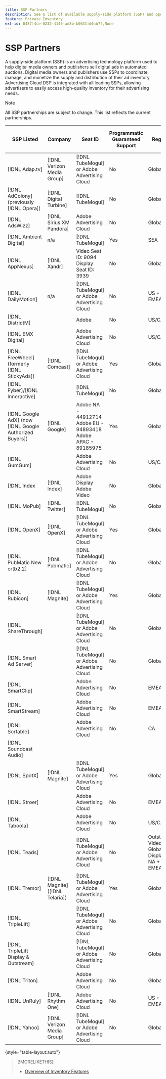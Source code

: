 ```yaml
---
title: SSP Partners
description: See a list of available supply-side platform (SSP) and open exchange partners.
feature: Private Inventory
exl-id: 8487f4ce-0232-4145-ad8b-b0631fd0ab7f,None
---
```

# SSP Partners

A supply-side platform (SSP) is an advertising technology platform used to help digital media owners and publishers sell digital ads in automated auctions. Digital media owners and publishers use SSPs to coordinate, manage, and monetize the supply and distribution of their ad inventory. Advertising Cloud DSP is integrated with all leading SSPs, allowing advertisers to easily access high-quality inventory for their advertising needs.

>[!NOTE]
>
>All SSP partnerships are subject to change. This list reflects the current partnerships.

|SSP Listed|Company|Seat ID|Programmatic Guaranteed Support|Region|Supported Currency|Video Desktop|Video Mobile|Video CTV|Display Desktop|Display Mobile|Native Display|Audio Desktop & Mobile|
|--- |--- |--- |--- |--- |--- |--- |--- |--- |--- |--- |--- |--- |
|[!DNL Adap.tv]|[!DNL Verizon Media Group]|[!DNL TubeMogul] or Adobe Advertising Cloud|No|Global|USD|X|X|X|||||
|[!DNL AdColony] (previously [!DNL Opera])|[!DNL Digital Turbine]|[!DNL TubeMogul]|No|Global|USD||x||||||
|[!DNL AdsWizz]|[!DNL Sirius XM Pandora]|Adobe Advertising Cloud|No|Global|USD, EUR, GBP|||||||x|
|[!DNL Ambient Digital]|n/a|[!DNL TubeMogul]|Yes|SEA|USD||x||x|||x|
|[!DNL AppNexus]|[!DNL Xandr]|Video Seat ID: 9094<br>Display Seat ID: 3939|No|Global|USD|x|x|x|x|x|||
|[!DNL DailyMotion]|n/a|[!DNL TubeMogul] or Adobe Advertising Cloud|No|US + EMEA|USD, EUR|x|x|x|||||
|[!DNL DistrictM]||Adobe|No|US/CA|USD||||x|x|||
|[!DNL EMX Digital]||Adobe Advertising Cloud|No|US/CA|USD|x|x|x|||||
|[!DNL FreeWheel] (formerly [!DNL StickyAds])|[!DNL Comcast]|[!DNL TubeMogul] or Adobe Advertising Cloud|Yes|Global|USD, EUR, AUD, GBP|x|x|x|||||
|[!DNL Fyber]/[!DNL Inneractive]||[!DNL TubeMogul]|No|Global|USD|x|x||||||
|[!DNL Google AdX] (now [!DNL Google Authorized Buyers])|[!DNL Google]|Adobe NA - 44912714<br>Adobe EU - 94893418<br>Adobe APAC - 89185975|Yes|Global|USD, BRL|x|x|x|x|x||x|
|[!DNL GumGum]||Adobe Advertising Cloud|No|US/CA|USD|x|x||x|x|||
|[!DNL Index|[!DNL Index]|Adobe Display<br>Adobe Video|No|Global|USD|x|x|x|x|x| | |
|[!DNL MoPub]|[!DNL Twitter]|[!DNL TubeMogul]|No|Global|USD||x||||||
|[!DNL OpenX]|[!DNL OpenX]|[!DNL TubeMogul] or Adobe Advertising Cloud|Yes|Global|USD|x|||x|x|||
|[!DNL PubMatic New ortb2.2]|[!DNL Pubmatic]|[!DNL TubeMogul] or Adobe Advertising Cloud|No|Global|USD|x|x|x|x|x|||
|[!DNL Rubicon]|[!DNL Magnite]|[!DNL TubeMogul] or Adobe Advertising Cloud|Yes|Global|USD|x|x|x|x|x||x|
|[!DNL ShareThrough]||[!DNL TubeMogul] or Adobe Advertising Cloud|No|Global|USD|x|x||x|x|x||
|[!DNL Smart Ad Server]||[!DNL TubeMogul] or Adobe Advertising Cloud|No|Global|USD, EUR|x|x||x|x|||
|[!DNL SmartClip]||Adobe Advertising Cloud|No|EMEA|All Currencies|x|x|x|x|x|||
|[!DNL SmartStream]||Adobe Advertising Cloud|No|EMEA|EUR, USD|x|x||||||
|[!DNL Sortable]||Adobe Advertising Cloud|No|CA|USD||||x|x|||
|[!DNL Soundcast Audio]|||||||||||||
|[!DNL SpotX]|[!DNL Magnite]|[!DNL TubeMogul] or Adobe Advertising Cloud|Yes|Global|USD|x|x|x|||||
|[!DNL Stroer]||Adobe Advertising Cloud|No|EMEA|USD|x|x||x|x|||
|[!DNL Taboola]||Adobe Advertising Cloud|No|US/CA|USD|x|x||||||
|[!DNL Teads]||[!DNL TubeMogul] or Adobe Advertising Cloud|No|Outstream Video = Global<br>Display = NA + EMEA|USD|x|x||x|x|||
|[!DNL Tremor]|[!DNL Magnite] ([!DNL Telaria])|[!DNL TubeMogul] or Adobe Advertising Cloud|Yes|Global|AUD, USD|x|x|x|||||
|[!DNL TripleLift]||[!DNL TubeMogul] or Adobe Advertising Cloud|No|Global|USD||||||x||
|[!DNL TripleLift Display & Outstream]||[!DNL TubeMogul] or Adobe Advertising Cloud|No|Global|USD|x|x||x|x|||
|[!DNL Triton]||Adobe Advertising Cloud|No|Global|USD|||||||x|
|[!DNL UnRuly]|[!DNL Rhythm One]|Adobe Advertising Cloud|No|US + EMEA|USD|x|x||||||
|[!DNL Yahoo]|[!DNL Verizon Media Group]|[!DNL TubeMogul] or Adobe Advertising Cloud|No|Global|USD||||x|x|||

{style="table-layout:auto"}

>[!MORELIKETHIS]
>
>* [Overview of Inventory Features](inventory-overview.md)
